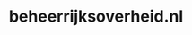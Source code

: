 ---
layout: post
title:  "beheerrijksoverheid.nl"
internal_url:  "/dutchgov/beheerrijksoverheid.nl.html"
categories: dutchgov
---